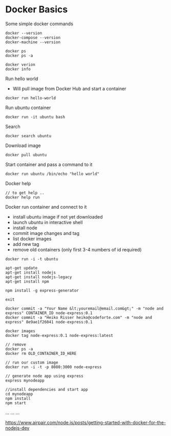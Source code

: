 
# Docker Basics

Some simple docker commands

```
docker --version
docker-compose --version
docker-machine --version

docker ps
docker ps -a

docker verion
docker info
```

Run hello world

- Will pull image from Docker Hub and start a container

```
docker run hello-world
```

Run ubuntu container

```
docker run -it ubuntu bash
```

Search

```
docker search ubuntu
```

Download image

```
docker pull ubuntu
```

Start container and pass a command to it

```
docker run ubuntu /bin/echo "hello world"
```

Docker help
```
// to get help ..
docker help run
```

Docker run container and connect to it
- install ubuntu image if not yet downloaded
- launch ubuntu in interactive shell
- install node
- commit image changes and tag
- list docker images
- add new tag
- remove old containers  (only first 3-4 numbers of id required)
```
docker run -i -t ubuntu

apt-get update
apt-get install nodejs
apt-get install nodejs-legacy
apt-get install npm

npm install -g express-generator

exit

docker commit -a "Your Name &lt;youremail@email.com&gt;" -m "node and express" CONTAINER_ID node-express:0.1
docker commit -a "Heiko Risser heiko@codeforte.com" -m "node and express" 8e9ae1f26041 node-express:0.1

docker images
docker tag node-express:0.1 node-express:latest

// remove
docker ps -a
docker rm OLD_CONTAINER_ID_HERE

// run our custom image
docker run -i -t -p 8080:3000 node-express

// generate node app using express
express mynodeapp

//install dependencies and start app
cd mynodeapp
npm install
npm start

```


...
...
...

https://www.airpair.com/node.js/posts/getting-started-with-docker-for-the-nodejs-dev



















